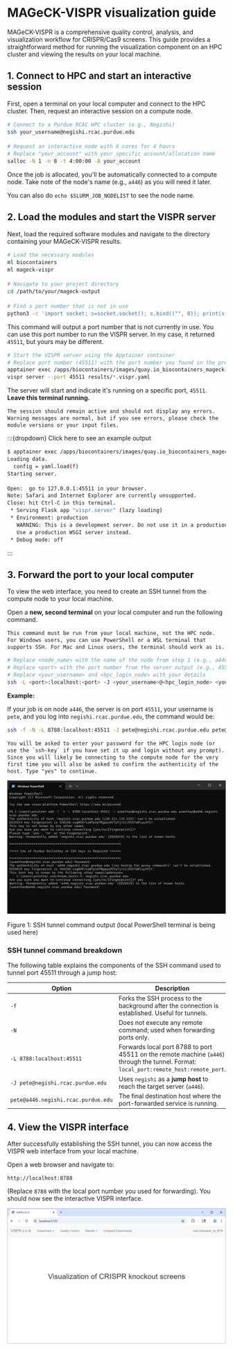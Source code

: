 # MAGeCK-VISPR visualization guide

MAGeCK-VISPR is a comprehensive quality control, analysis, and visualization workflow for CRISPR/Cas9 screens. This guide provides a straightforward method for running the visualization component on an HPC cluster and viewing the results on your local machine.

## 1. Connect to HPC and start an interactive session

First, open a terminal on your local computer and connect to the HPC cluster. Then, request an interactive session on a compute node.

```bash
# Connect to a Purdue RCAC HPC cluster (e.g., Negishi)
ssh your_username@negishi.rcac.purdue.edu

# Request an interactive node with 8 cores for 4 hours
# Replace "your_account" with your specific account/allocation name
salloc -N 1 -n 8 -t 4:00:00 -A your_account
```

Once the job is allocated, you'll be automatically connected to a compute node. Take note of the node's name (e.g., `a446`) as you will need it later.

You can also do `echo $SLURM_JOB_NODELIST` to see the node name.


## 2. Load the modules and start the VISPR server

Next, load the required software modules and navigate to the directory containing your MAGeCK-VISPR results.

```bash
# Load the necessary modules
ml biocontainers
ml mageck-vispr

# Navigate to your project directory
cd /path/to/your/mageck-output

# Find a port number that is not in use
python3 -c 'import socket; s=socket.socket(); s.bind(("", 0)); print(s.getsockname()[1]); s.close()'
```

This command will output a port number that is not currently in use. You can use this port number to run the VISPR server. In my case, it returned `45511`, but yours may be different.



```bash
# Start the VISPR server using the Apptainer container
# Replace port number (45511) with the port number you found in the previous step
apptainer exec /apps/biocontainers/images/quay.io_biocontainers_mageck-vispr\:0.5.6--py_0.sif \
vispr server --port 45511 results/*.vispr.yaml
```

The server will start and indicate it's running on a specific port, `45511`. **Leave this terminal running.**


```{warning}
The session should remain active and should not display any errors. Warning messages are normal, but if you see errors, please check the module versions or your input files.
```
:::{dropdown} Click here to see an example output

```bash
$ apptainer exec /apps/biocontainers/images/quay.io_biocontainers_mageck-vispr\:0.5.6--py_0.sif vispr server --port 45511 results/*.yaml
Loading data.
  config = yaml.load(f)
Starting server.

Open:  go to 127.0.0.1:45511 in your browser.
Note: Safari and Internet Explorer are currently unsupported.
Close: hit Ctrl-C in this terminal.
 * Serving Flask app "vispr.server" (lazy loading)
 * Environment: production
   WARNING: This is a development server. Do not use it in a production deployment.
   Use a production WSGI server instead.
 * Debug mode: off
```
:::


## 3. Forward the port to your local computer

To view the web interface, you need to create an SSH tunnel from the compute node to your local machine.

Open a **new, second terminal** on your local computer and run the following command.

```{warning}
This command must be run from your local machine, not the HPC node. For Windows users, you can use PowerShell or a WSL terminal that supports SSH. For Mac and Linux users, the terminal should work as is.
```

```bash
# Replace <node_name> with the name of the node from step 1 (e.g., a446.negishi.rcac.purdue.edu)
# Replace <port> with the port number from the server output (e.g., 45511)
# Replace <your_username> and <hpc_login_node> with your details
ssh -L <port>:localhost:<port> -J <your_username>@<hpc_login_node> <your_username>@<node_name>
```

**Example:**

If your job is on node `a446`, the server is on port `45511`, your username is `pete`, and you log into `negishi.rcac.purdue.edu`, the command would be:

```bash
ssh -f -N -L 8788:localhost:45511 -J pete@negishi.rcac.purdue.edu pete@a446.negishi.rcac.purdue.edu
```

```{note}
You will be asked to enter your password for the HPC login node (or use the `ssh-key` if you have set it up and login without any prompt). Since you will likely be connecting to the compute node for the very first time you will also be asked to confirm the authenticity of the host. Type "yes" to continue.
```


![PowerShellTerminal](assets/figures/vispr_powershell-terminal.png)

Figure 1: SSH tunnel command output (local PowerShell terminal is being used here)

### SSH tunnel command breakdown

The following table explains the components of the SSH command used to tunnel port 45511 through a jump host:

| Option | Description |
|--------|-------------|
| `-f` | Forks the SSH process to the background after the connection is established. Useful for tunnels. |
| `-N` | Does not execute any remote command; used when forwarding ports only. |
| `-L 8788:localhost:45511` | Forwards local port 8788 to port 45511 on the remote machine (`a446`) through the tunnel. Format: `local_port:remote_host:remote_port`. |
| `-J pete@negishi.rcac.purdue.edu` | Uses `negishi` as a **jump host** to reach the target server (`a446`). |
| `pete@a446.negishi.rcac.purdue.edu` | The final destination host where the port-forwarded service is running. |



## 4. View the VISPR interface
After successfully establishing the SSH tunnel, you can now access the VISPR web interface from your local machine.

Open a web browser and navigate to:

```
http://localhost:8788
```

(Replace `8788` with the local port number you used for forwarding). You should now see the interactive VISPR interface.

![VISPR interface](assets/figures/vispr_vispr-interface.png)